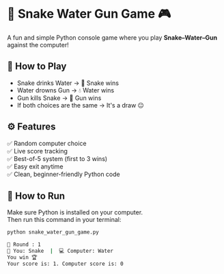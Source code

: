 # 🐍 Snake Water Gun Game 🎮

A fun and simple Python console game where you play **Snake–Water–Gun** against the computer!

## 🎯 How to Play
- Snake drinks Water → 🐍 Snake wins  
- Water drowns Gun → 💧 Water wins  
- Gun kills Snake → 🔫 Gun wins  
- If both choices are the same → It's a draw 😐  

## ⚙️ Features
✅ Random computer choice  
✅ Live score tracking  
✅ Best-of-5 system (first to 3 wins)  
✅ Easy exit anytime  
✅ Clean, beginner-friendly Python code  

## 🚀 How to Run
Make sure Python is installed on your computer.  
Then run this command in your terminal:

```bash
python snake_water_gun_game.py

🏁 Round : 1  
👤 You: Snake  |  💻 Computer: Water  
You win 🏆  
Your score is: 1. Computer score is: 0
